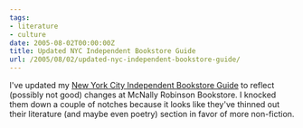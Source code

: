 ```yaml
---
tags:
- literature
- culture
date: 2005-08-02T00:00:00Z
title: Updated NYC Independent Bookstore Guide
url: /2005/08/02/updated-nyc-independent-bookstore-guide/
---
```


<p>
I've updated my <a href="http://www.chekhovsmistress.com/2005/04/new_york_city_i.html">New York City Independent Bookstore Guide</a> to reflect (possibly not good) changes at McNally Robinson Bookstore. I knocked them down a couple of notches because it looks like they've thinned out their literature (and maybe even poetry) section in favor of more non-fiction.
</p>

